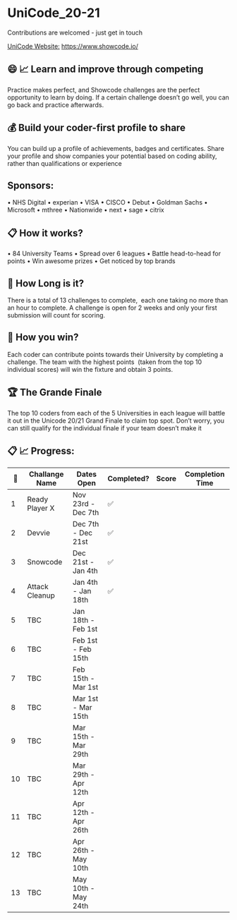 # UniCode_20-21

Contributions are welcomed - just get in touch 

[UniCode Website:](https://www.showcode.io/unicode/) https://www.showcode.io/

## :smile: :chart_with_upwards_trend: Learn and improve through competing
Practice makes perfect, and Showcode challenges are the perfect opportunity to learn by doing. 
If a certain challenge doesn’t go well, you can go back and practice afterwards.

## :moneybag: Build your coder-first profile to share
You can build up a profile of achievements, badges and certificates. 
Share your profile and show companies your potential based on coding ability, rather than qualifications or experience

## Sponsors: 
• NHS Digital • experian • VISA • CISCO • Debut • Goldman Sachs • Microsoft • mthree • Nationwide • next • sage • citrix 

## :clipboard:  How it works?
• 84 University Teams 
• Spread over 6 leagues 
• Battle head-to-head for points 
• Win awesome prizes 
• Get noticed by top brands

## :red_car:  How Long is it?
There is a total of 13 challenges to complete,  each one taking no more than an hour to complete. A challenge is open for 2 weeks and only your first submission will count for scoring.

## :rocket:  How you win?
Each coder can contribute points towards their University by completing a challenge. The team with the highest points  (taken from the top 10 individual scores) will win the fixture and obtain 3 points.

## :trophy: The Grande Finale
The top 10 coders from each of the 5 Universities in each league will battle it out in the Unicode 20/21 Grand Finale to claim top spot. Don’t worry, you can still qualify for the individual finale if your team doesn’t make it



## :clipboard: :chart_with_upwards_trend:  Progress:

:pencil: | Challange Name | Dates Open          | Completed?         | Score | Completion Time
---------|----------------|---------------------|--------------------|-------|------------------
1        | Ready Player X | Nov 23rd - Dec 7th  | :white_check_mark: |       | 
2        | Devvie         | Dec 7th - Dec 21st  | :white_check_mark: |       | 
3        | Snowcode       | Dec 21st - Jan 4th  | :white_check_mark: |       | 
4        | Attack Cleanup | Jan 4th - Jan 18th  | :white_check_mark: |       | 
5        | TBC            | Jan 18th - Feb 1st  |                    |       | 
6        | TBC            | Feb 1st - Feb 15th  |                    |       | 
7        | TBC            | Feb 15th - Mar 1st  |                    |       | 
8        | TBC            | Mar 1st - Mar 15th  |                    |       | 
9        | TBC            | Mar 15th - Mar 29th |                    |       | 
10       | TBC            | Mar 29th - Apr 12th |                    |       | 
11       | TBC            | Apr 12th - Apr 26th |                    |       | 
12       | TBC            | Apr 26th - May 10th |                    |       | 
13       | TBC            | May 10th - May 24th |                    |       | 
